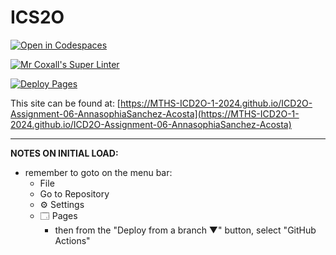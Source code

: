 # ICS2O

[![Open in Codespaces](https://classroom.github.com/assets/launch-codespace-2972f46106e565e64193e422d61a12cf1da4916b45550586e14ef0a7c637dd04.svg)](https://classroom.github.com/open-in-codespaces?assignment_repo_id=19749069)

[![Mr Coxall's Super Linter](https://github.com/MTHS-ICD2O-1-2024/ICD2O-Assignment-06-AnnasophiaSanchez-Acosta/workflows/Mr%20Coxall's%20Super%20Linter/badge.svg)](https://github.com/MTHS-ICD2O-1-2024/ICD2O-Assignment-06-AnnasophiaSanchez-Acosta/actions)

[![Deploy Pages](https://github.com/MTHS-ICD2O-1-2024/ICD2O-Assignment-06-AnnasophiaSanchez-Acosta/workflows/Deploy%20Pages/badge.svg)](https://github.com/MTHS-ICD2O-1-2024/ICD2O-Assignment-06-AnnasophiaSanchez-Acosta/actions)

This site can be found at: [https://MTHS-ICD2O-1-2024.github.io/ICD2O-Assignment-06-AnnasophiaSanchez-Acosta](https://MTHS-ICD2O-1-2024.github.io/ICD2O-Assignment-06-AnnasophiaSanchez-Acosta)

---

**NOTES ON INITIAL LOAD:**
- remember to goto on the menu bar:
  - File
  - Go to Repository
  - ⚙ Settings
  - 🗔 Pages
    - then from the "Deploy from a branch ▼" button, select "GitHub Actions"
